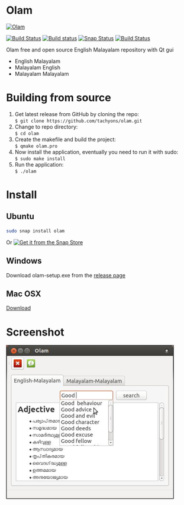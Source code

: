Olam
====
[![Olam](https://snapcraft.io/olam/badge.svg)](https://snapcraft.io/olam)

[![Build Status](https://travis-ci.org/tachyons/olam.svg?branch=master)](https://travis-ci.org/tachyons/olam)
[![Build status](https://ci.appveyor.com/api/projects/status/4rb9tmxph6u9qj27?svg=true)](https://ci.appveyor.com/project/tachyons/olam)
[![Snap Status](https://build.snapcraft.io/badge/tachyons/olam.svg)](https://build.snapcraft.io/user/tachyons/olam)
[![Build Status](https://api.cirrus-ci.com/github/tachyons/olam.svg)](https://cirrus-ci.com/github/tachyons/olam)

Olam free and open source English Malayalam repository with Qt gui
* English Malayalam
* Malayalam English
* Malayalam Malayalam

# Building from source
1. Get latest release from GitHub by cloning the repo:  
    `$ git clone https://github.com/tachyons/olam.git`  
2. Change to repo directory:  
    `$ cd olam`   
3. Create the makefile and build the project:  
    `$ qmake olam.pro`  
4. Now install the application, eventually you need to run it with sudo:  
    `$ sudo make install`  
5. Run the application:  
    `$ ./olam`  

# Install

## Ubuntu

``` bash
sudo snap install olam
```
Or [![Get it from the Snap Store](https://snapcraft.io/static/images/badges/en/snap-store-black.svg)](https://snapcraft.io/olam)


## Windows

Download olam-setup.exe from the [release page](https://github.com/tachyons/olam/releases)

## Mac OSX

[Download](https://api.cirrus-ci.com/v1/artifact/github/tachyons/olam/release/build/olam.dmg)

# Screenshot

![olam](/olam.jpeg)
